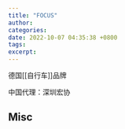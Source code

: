```yaml
---
title: "FOCUS"
author: 
categories: 
date: 2022-10-07 04:35:38 +0800
tags: 
excerpt: 
---
```


德国[[自行车]]品牌

中国代理：深圳宏协




## Misc

